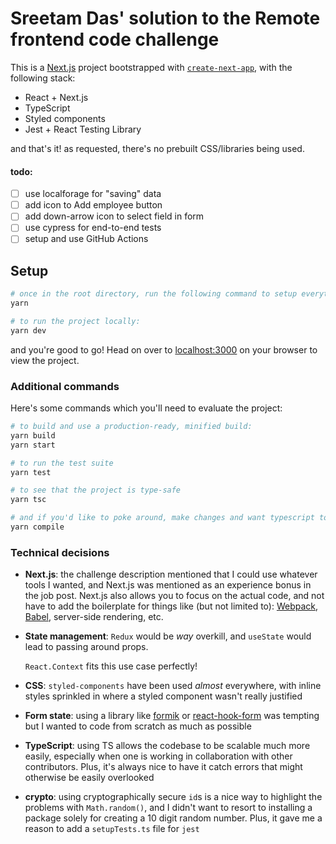 # Sreetam Das' solution to the Remote frontend code challenge

This is a [Next.js](https://nextjs.org/) project bootstrapped with [`create-next-app`](https://github.com/vercel/next.js/tree/canary/packages/create-next-app), with the following stack:

-   React + Next.js
-   TypeScript
-   Styled components
-   Jest + React Testing Library

and that's it! as requested, there's no prebuilt CSS/libraries being used.

#### todo:

-   [ ] use localforage for "saving" data
-   [ ] add icon to Add employee button
-   [ ] add down-arrow icon to select field in form
-   [ ] use cypress for end-to-end tests
-   [ ] setup and use GitHub Actions

## Setup

```sh
# once in the root directory, run the following command to setup everything:
yarn

# to run the project locally:
yarn dev
```

and you're good to go! Head on over to [localhost:3000](http://localhost:3000) on your browser to view the project.

### Additional commands

Here's some commands which you'll need to evaluate the project:

```sh
# to build and use a production-ready, minified build:
yarn build
yarn start

# to run the test suite
yarn test

# to see that the project is type-safe
yarn tsc

# and if you'd like to poke around, make changes and want typescript to look out for you
yarn compile
```

### Technical decisions

-   **Next.js**: the challenge description mentioned that I could use whatever tools I wanted, and Next.js was mentioned as an experience bonus in the job post.
    Next.js also allows you to focus on the actual code, and not have to add the boilerplate for things like (but not limited to): [Webpack](https://webpack.js.org), [Babel](https://babeljs.io), server-side rendering, etc.

-   **State management**: `Redux` would be _way_ overkill, and `useState` would lead to passing around props.

    `React.Context` fits this use case perfectly!

-   **CSS**: `styled-components` have been used _almost_ everywhere, with inline styles sprinkled in where a styled component wasn't really justified

-   **Form state**: using a library like [formik](https://github.com/formium/formik) or [react-hook-form](https://github.com/react-hook-form/react-hook-form) was tempting but I wanted to code from scratch as much as possible

-   **TypeScript**: using TS allows the codebase to be scalable much more easily, especially when one is working in collaboration with other contributors. Plus, it's always nice to have it catch errors that might otherwise be easily overlooked

-   **crypto**: using cryptographically secure `id`s is a nice way to highlight the problems with `Math.random()`, and I didn't want to resort to installing a package solely for creating a 10 digit random number. Plus, it gave me a reason to add a `setupTests.ts` file for `jest`
